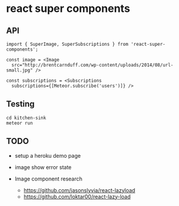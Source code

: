 # react super components

## API
```
import { SuperImage, SuperSubscriptions } from 'react-super-components';

const image = <Image
  src="http://brentcarnduff.com/wp-content/uploads/2014/08/url-small.jpg" />

const subscriptions = <Subscriptions
  subscriptions={[Meteor.subscribe('users')]} />
```

## Testing
```
cd kitchen-sink
meteor run
```

## TODO
- setup a heroku demo page
- image show error state

- Image component research
  - https://github.com/jasonslyvia/react-lazyload
  - https://github.com/loktar00/react-lazy-load
